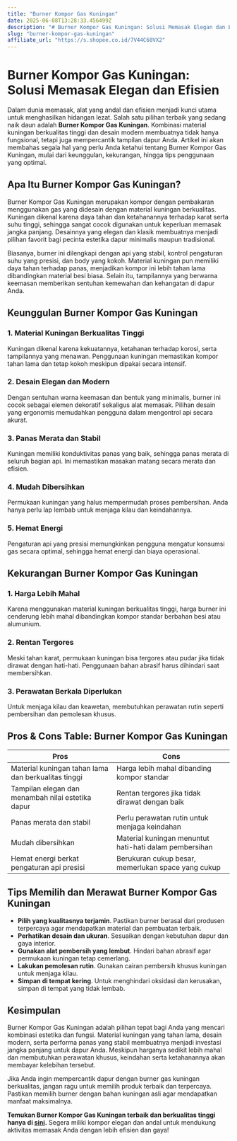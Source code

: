 ```yaml
---
title: "Burner Kompor Gas Kuningan"
date: 2025-06-08T13:28:33.456499Z
description: "# Burner Kompor Gas Kuningan: Solusi Memasak Elegan dan Efisien..."
slug: "burner-kompor-gas-kuningan"
affiliate_url: "https://s.shopee.co.id/7V44C68VX2"
---
```

# Burner Kompor Gas Kuningan: Solusi Memasak Elegan dan Efisien

Dalam dunia memasak, alat yang andal dan efisien menjadi kunci utama untuk menghasilkan hidangan lezat. Salah satu pilihan terbaik yang sedang naik daun adalah **Burner Kompor Gas Kuningan**. Kombinasi material kuningan berkualitas tinggi dan desain modern membuatnya tidak hanya fungsional, tetapi juga mempercantik tampilan dapur Anda. Artikel ini akan membahas segala hal yang perlu Anda ketahui tentang Burner Kompor Gas Kuningan, mulai dari keunggulan, kekurangan, hingga tips penggunaan yang optimal.

## Apa Itu Burner Kompor Gas Kuningan?

Burner Kompor Gas Kuningan merupakan kompor dengan pembakaran menggunakan gas yang didesain dengan material kuningan berkualitas. Kuningan dikenal karena daya tahan dan ketahanannya terhadap karat serta suhu tinggi, sehingga sangat cocok digunakan untuk keperluan memasak jangka panjang. Desainnya yang elegan dan klasik membuatnya menjadi pilihan favorit bagi pecinta estetika dapur minimalis maupun tradisional.

Biasanya, burner ini dilengkapi dengan api yang stabil, kontrol pengaturan suhu yang presisi, dan body yang kokoh. Material kuningan pun memiliki daya tahan terhadap panas, menjadikan kompor ini lebih tahan lama dibandingkan material besi biasa. Selain itu, tampilannya yang berwarna keemasan memberikan sentuhan kemewahan dan kehangatan di dapur Anda.

## Keunggulan Burner Kompor Gas Kuningan

### 1. Material Kuningan Berkualitas Tinggi
Kuningan dikenal karena kekuatannya, ketahanan terhadap korosi, serta tampilannya yang menawan. Penggunaan kuningan memastikan kompor tahan lama dan tetap kokoh meskipun dipakai secara intensif.

### 2. Desain Elegan dan Modern
Dengan sentuhan warna keemasan dan bentuk yang minimalis, burner ini cocok sebagai elemen dekoratif sekaligus alat memasak. Pilihan desain yang ergonomis memudahkan pengguna dalam mengontrol api secara akurat.

### 3. Panas Merata dan Stabil
Kuningan memiliki konduktivitas panas yang baik, sehingga panas merata di seluruh bagian api. Ini memastikan masakan matang secara merata dan efisien.

### 4. Mudah Dibersihkan
Permukaan kuningan yang halus mempermudah proses pembersihan. Anda hanya perlu lap lembab untuk menjaga kilau dan keindahannya.

### 5. Hemat Energi
Pengaturan api yang presisi memungkinkan pengguna mengatur konsumsi gas secara optimal, sehingga hemat energi dan biaya operasional.

## Kekurangan Burner Kompor Gas Kuningan

### 1. Harga Lebih Mahal
Karena menggunakan material kuningan berkualitas tinggi, harga burner ini cenderung lebih mahal dibandingkan kompor standar berbahan besi atau alumunium.

### 2. Rentan Tergores
Meski tahan karat, permukaan kuningan bisa tergores atau pudar jika tidak dirawat dengan hati-hati. Penggunaan bahan abrasif harus dihindari saat membersihkan.

### 3. Perawatan Berkala Diperlukan
Untuk menjaga kilau dan keawetan, membutuhkan perawatan rutin seperti pembersihan dan pemolesan khusus.

## Pros & Cons Table: Burner Kompor Gas Kuningan

| **Pros** | **Cons** |
|------------|--------------|
| Material kuningan tahan lama dan berkualitas tinggi | Harga lebih mahal dibanding kompor standar |
| Tampilan elegan dan menambah nilai estetika dapur | Rentan tergores jika tidak dirawat dengan baik |
| Panas merata dan stabil | Perlu perawatan rutin untuk menjaga keindahan |
| Mudah dibersihkan | Material kuningan menuntut hati-hati dalam pembersihan |
| Hemat energi berkat pengaturan api presisi | Berukuran cukup besar, memerlukan space yang cukup |

## Tips Memilih dan Merawat Burner Kompor Gas Kuningan

- **Pilih yang kualitasnya terjamin**. Pastikan burner berasal dari produsen terpercaya agar mendapatkan material dan pembuatan terbaik.
- **Perhatikan desain dan ukuran**. Sesuaikan dengan kebutuhan dapur dan gaya interior.
- **Gunakan alat pembersih yang lembut**. Hindari bahan abrasif agar permukaan kuningan tetap cemerlang.
- **Lakukan pemolesan rutin**. Gunakan cairan pembersih khusus kuningan untuk menjaga kilau.
- **Simpan di tempat kering**. Untuk menghindari oksidasi dan kerusakan, simpan di tempat yang tidak lembab.

## Kesimpulan

Burner Kompor Gas Kuningan adalah pilihan tepat bagi Anda yang mencari kombinasi estetika dan fungsi. Material kuningan yang tahan lama, desain modern, serta performa panas yang stabil membuatnya menjadi investasi jangka panjang untuk dapur Anda. Meskipun harganya sedikit lebih mahal dan membutuhkan perawatan khusus, keindahan serta ketahanannya akan membayar kelebihan tersebut.

Jika Anda ingin mempercantik dapur dengan burner gas kuningan berkualitas, jangan ragu untuk memilih produk terbaik dan terpercaya. Pastikan memilih burner dengan bahan kuningan asli agar mendapatkan manfaat maksimalnya.

**Temukan Burner Kompor Gas Kuningan terbaik dan berkualitas tinggi hanya di [sini](https://s.shopee.co.id/7V44C68VX2).** Segera miliki kompor elegan dan andal untuk mendukung aktivitas memasak Anda dengan lebih efisien dan gaya!